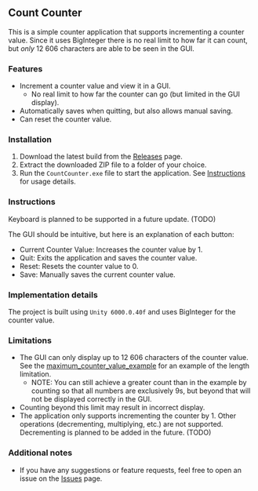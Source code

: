 ## Count Counter
This is a simple counter application that supports incrementing a counter value. Since it uses BigInteger there is no real limit to how far it can count, but *only* 12 606 characters are able to be seen in the GUI.  

### Features
- Increment a counter value and view it in a GUI.
    - No real limit to how far the counter can go (but limited in the GUI display).
- Automatically saves when quitting, but also allows manual saving.
- Can reset the counter value.

### Installation
1. Download the latest build from the [Releases](https://github.com/Caramajau/count-counter/releases) page.
2. Extract the downloaded ZIP file to a folder of your choice.
3. Run the `CountCounter.exe` file to start the application. See [Instructions](#instructions) for usage details.

### Instructions
Keyboard is planned to be supported in a future update. (TODO)

The GUI should be intuitive, but here is an explanation of each button:
- Current Counter Value: Increases the counter value by 1.
- Quit: Exits the application and saves the counter value.
- Reset: Resets the counter value to 0.
- Save: Manually saves the current counter value.

### Implementation details
The project is built using ```Unity 6000.0.40f``` and uses BigInteger for the counter value.

### Limitations
- The GUI can only display up to 12 606 characters of the counter value. See the [maximum_counter_value_example](./maximum_counter_value_example.txt) for an example of the length limitation. 
    - NOTE: You can still achieve a greater count than in the example by counting so that all numbers are exclusively 9s, but beyond that will not be displayed correctly in the GUI.
- Counting beyond this limit may result in incorrect display.
- The application only supports incrementing the counter by 1. Other operations (decrementing, multiplying, etc.) are not supported. Decrementing is planned to be added in the future. (TODO)

### Additional notes
- If you have any suggestions or feature requests, feel free to open an issue on the [Issues](https://github.com/Caramajau/count-counter/issues) page.
